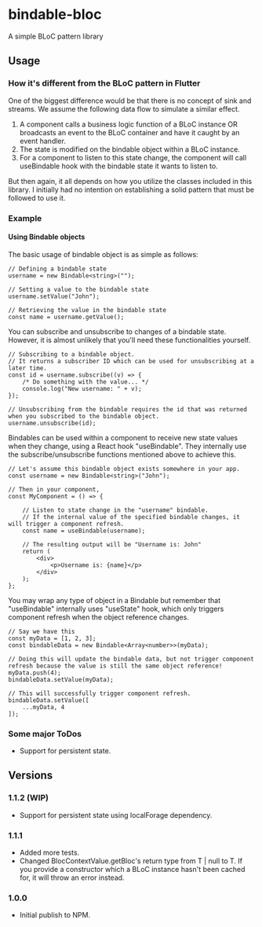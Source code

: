 # bindable-bloc
 A simple BLoC pattern library

## Usage
### How it's different from the BLoC pattern in Flutter
One of the biggest difference would be that there is no concept of sink and streams. We assume the following data flow to simulate a similar effect.
1. A component calls a business logic function of a BLoC instance OR broadcasts an event to the BLoC container and have it caught by an event handler.
2. The state is modified on the bindable object within a BLoC instance.
3. For a component to listen to this state change, the component will call useBindable hook with the bindable state it wants to listen to.

But then again, it all depends on how you utilize the classes included in this library. I initially had no intention on establishing a solid pattern that must be followed to use it.

### Example
#### Using Bindable objects
The basic usage of bindable object is as simple as follows:
```
// Defining a bindable state
username = new Bindable<string>("");

// Setting a value to the bindable state
username.setValue("John");

// Retrieving the value in the bindable state
const name = username.getValue();
```
You can subscribe and unsubscribe to changes of a bindable state. However, it is almost unlikely that you'll need these functionalities yourself.
```
// Subscribing to a bindable object.
// It returns a subscriber ID which can be used for unsubscribing at a later time.
const id = username.subscribe((v) => {
    /* Do something with the value... */
    console.log("New username: " + v);
});

// Unsubscribing from the bindable requires the id that was returned when you subscribed to the bindable object.
username.unsubscribe(id);
```
Bindables can be used within a component to receive new state values when they change, using a React hook "useBindable". They internally use the subscribe/unsubscribe functions mentioned above to achieve this.
```
// Let's assume this bindable object exists somewhere in your app.
const username = new Bindable<string>("John");

// Then in your component,
const MyComponent = () => {

    // Listen to state change in the "username" bindable.
    // If the internal value of the specified bindable changes, it will trigger a component refresh.
    const name = useBindable(username);

    // The resulting output will be "Username is: John"
    return (
        <div>
            <p>Username is: {name}</p>
        </div>
    );
};
```
You may wrap any type of object in a Bindable but remember that "useBindable" internally uses "useState" hook, which only triggers component refresh when the object reference changes.
```
// Say we have this
const myData = [1, 2, 3];
const bindableData = new Bindable<Array<number>>(myData);

// Doing this will update the bindable data, but not trigger component refresh because the value is still the same object reference!
myData.push(4);
bindableData.setValue(myData);

// This will successfully trigger component refresh.
bindableData.setValue([
    ...myData, 4
]);
```


### Some major ToDos
- Support for persistent state.

## Versions
### 1.1.2 (WIP)
- Support for persistent state using localForage dependency.
### 1.1.1
- Added more tests.
- Changed BlocContextValue.getBloc's return type from T | null to T. If you provide a constructor which a BLoC instance hasn't been cached for, it will throw an error instead.
### 1.0.0
- Initial publish to NPM.